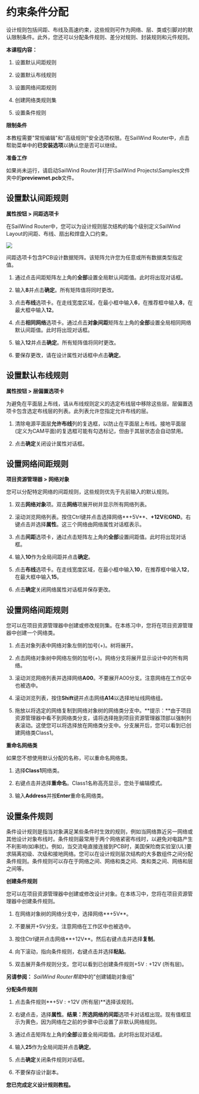 # 约束条件分配

设计规则包括间距、布线及高速约束，这些规则可作为网络、层、类或引脚对的默认限制条件。此外，您还可以分配条件规则、差分对规则、封装规则和元件规则。

**本课程内容：**

1. 设置默认间距规则

2. 设置默认布线规则

3. 设置网络间距规则

4. 创建网络类规则集

5. 设置条件规则

**限制条件**

本教程需要"常规编辑"和"高级规则"安全选项权限。在SailWind Router中，点击帮助菜单中的**已安装选项**以确认您是否可以继续。

**准备工作**

如果尚未运行，请启动SailWind Router并打开\SailWind Projects\Samples文件夹中的**previewnet.pcb**文件。

## 设置默认间距规则

**属性按钮 > 间距选项卡**

在SailWind Router中，您可以为设计规则层次结构的每个级别定义SailWind Layout的间距、布线、扇出和焊盘入口约束。

![](/router/tutrial/2/_page_0_Figure_15.jpeg)

间距选项卡包含PCB设计数据矩阵。该矩阵允许您为任意或所有数据类型指定值。

1. 通过点击间距矩阵左上角的**全部**设置全局默认间距值。此时将出现对话框。

2. 输入**8**并点击**确定**。所有矩阵值将同时更改。

3. 点击**布线**选项卡。在走线宽度区域，在最小框中输入**6**，在推荐框中输入**8**，在最大框中输入**12**。

4. 点击**相同网络**选项卡。通过点击**对象间距**矩阵左上角的**全部**设置全局相同网络默认间距值。此时将出现对话框。

5. 输入**12**并点击**确定**。所有矩阵值将同时更改。

6. 要保存更改，请在设计属性对话框中点击**确定**。

## 设置默认布线规则

**属性按钮 > 层偏置选项卡**

为避免在平面层上布线，请从布线规则定义的选定布线层中移除这些层。层偏置选项卡包含选定布线层的列表。此列表允许您指定允许布线的层。

1. 清除电源平面层**允许布线**列的复选框，以防止在平面层上布线。接地平面层(定义为CAM平面)的复选框可能有勾选标记，但由于其层状态会自动禁用。

2. 点击**确定**关闭设计属性对话框。

## 设置网络间距规则

**项目资源管理器 > 网络对象**

您可以分配特定网络的间距规则，这些规则优先于先前输入的默认规则。

1. 双击**网络对象**项。双击**网络**项展开树并显示所有网络列表。

2. 滚动浏览网络列表。按住Ctrl键并点击选择网络**+5V**、**+12V**和**GND**。右键点击并选择**属性**。这三个网络由网络属性对话框表示。

3. 点击**间距**选项卡，通过点击矩阵左上角的**全部**设置间距值。此时将出现对话框。

4. 输入**10**作为全局间距并点击**确定**。

5. 点击**布线**选项卡。在走线宽度区域，在最小框中输入**10**，在推荐框中输入**12**，在最大框中输入**15**。

6. 点击**确定**关闭网络属性对话框并保存更改。

## 设置网络间距规则

您可以在项目资源管理器中创建或修改规则集。在本练习中，您将在项目资源管理器中创建一个网络类。

1. 点击对象列表中网络对象左侧的加号(+)。树将展开。

2. 点击网络对象树中网络左侧的加号(+)。网络分支将展开显示设计中的所有网络。

3. 滚动浏览网络列表并选择网络**A00**。不要展开A00分支。注意网络在工作区中也被选中。

4. 滚动浏览列表，按住**Shift**键并点击网络**A14**以选择地址线网络组。

5. 拖放以将选定的网络复制到网络对象树的网络类分支中。**提示：**由于项目资源管理器中看不到网络类分支，请将选择拖到项目资源管理器顶部以强制列表滚动。这使您可以将选择放在网络类分支中。分支展开后，您可以看到已创建网络类Class1。

**重命名网络类**

如果您不想使用默认分配的名称，可以重命名网络类。

1. 选择**Class1**网络类。

2. 右键点击并选择**重命名**。Class1名称高亮显示，您处于编辑模式。

3. 输入**Address**并按**Enter**重命名网络类。

## 设置条件规则

条件设计规则是指当对象满足某些条件时生效的规则，例如当网络靠近另一网络或其他设计对象布线时。条件规则最常用于两个网络紧密布线时，以避免对电路产生不利影响(如串扰)。例如，当交流电直接连接到PCB时，美国保险商实验室(UL)要求隔离初级、次级和接地网络。您可以在设计规则层次结构的大多数组件之间分配条件规则。条件规则可以存在于网络之间、网络和类之间、类和类之间、网络和层之间等。

**创建条件规则**

您可以在项目资源管理器中创建或修改设计对象。在本练习中，您将在项目资源管理器中创建条件规则。

1. 在网络对象树的网络分支中，选择网络**+5V**。

2. 不要展开+5V分支。注意网络在工作区中也被选中。

3. 按住Ctrl键并点击网络**+12V**。然后右键点击并选择**复制**。

4. 向下滚动，指向条件规则，右键点击并选择**粘贴**。

5. 双击展开条件规则分支。您可以看到已创建条件规则+5V : +12V (所有层)。

**另请参阅：** *SailWind Router帮助*中的"创建辅助对象组"

**分配条件规则**

1. 点击条件规则**+5V : +12V (所有层)**选择该规则。

2. 右键点击，选择**属性**。**结果：**所选网络的**间距**选项卡对话框出现。现有值框显示为黄色，因为网络在之前的步骤中已设置了非默认网络规则。

3. 通过点击矩阵左上角的**全部**设置全局间距值。此时将出现对话框。

4. 输入**25**作为全局间距并点击**确定**。

5. 点击**确定**关闭条件规则对话框。

6. 不要保存设计副本。

**您已完成定义设计规则教程。**